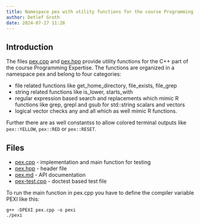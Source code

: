 ```yaml
---
title: Namespace pex with utility functions for the course Programming Expertise
author: Detlef Groth
date: 2024-07-27 11:28
---
```


## Introduction

The files [pex.cpp](pex.cpp) and [pex.hpp](pex.hpp)  provide utility functions
for the C++  part of the  course  Programming  Expertise.  The  functions  are
organized in a namespace pex and belong to four categories:

- file related functions like get_home_directory, file_exists, file_grep
- string related functions like is_lower, starts_with
- regular  expression  based search and  replacements  which mimic R functions
  like grep, grepl and gsub for std::string scalars and vectors
- logical vector checks any and all which as well mimic R functions.

Further there are as well  constantss to allow colored  terminal  outputs like
`pex::YELLOW`, `pex::RED` or `pex::RESET`.

## Files

- [pex.cpp](pex.cpp) - implementation and main function for testing 
- [pex.hpp](pex.hpp) - header file
- [pex.md](pex.md)   - API documentation
- [pex-test.cpp](pex-test.cpp)  - doctest based test file

To run the main  function in pex.cpp you have to define the compiler  variable
PEXI like this:

```
g++ -DPEXI pex.cpp -o pexi
./pexi
```


